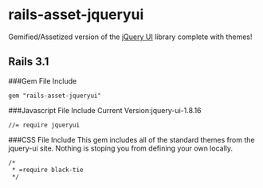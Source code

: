 # rails-asset-jqueryui

Gemified/Assetized version of the [jQuery UI](http://jqueryui.com/ "jQuery UI") library complete with themes!
## Rails 3.1

###Gem File Include

    gem "rails-asset-jqueryui"

###Javascript File Include
Current Version:jquery-ui-1.8.16

    //= require jqueryui

###CSS File Include 
This gem includes all of the standard themes from the jquery-ui site. Nothing is stoping you from defining your own locally.

    /*
     * =require black-tie
     */
